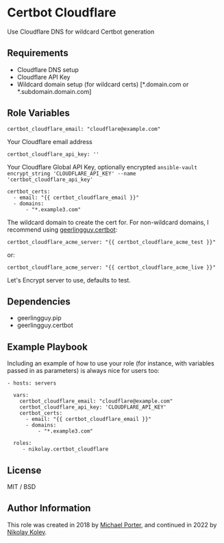 # Certbot Cloudflare

Use Cloudflare DNS for wildcard Certbot generation

## Requirements

- Cloudflare DNS setup
- Cloudflare API Key
- Wildcard domain setup (for wildcard certs) [*.domain.com or *.subdomain.domain.com]

## Role Variables

    certbot_cloudflare_email: "cloudflare@example.com"

Your Cloudflare email address

    certbot_cloudflare_api_key: ''

Your Cloudflare Global API Key, optionally encrypted `ansible-vault encrypt_string 'CLOUDFLARE_API_KEY' --name 'certbot_cloudflare_api_key'`

    certbot_certs:
      - email: "{{ certbot_cloudflare_email }}"
      - domains:
          - "*.example3.com"

The wildcard domain to create the cert for. For non-wildcard domains, I recommend using [geerlingguy.certbot](https://github.com/geerlingguy/ansible-role-certbot):

    certbot_cloudflare_acme_server: "{{ certbot_cloudflare_acme_test }}"

or:

    certbot_cloudflare_acme_server: "{{ certbot_cloudflare_acme_live }}"

Let's Encrypt server to use, defaults to test.

## Dependencies

- geerlingguy.pip
- geerlingguy.certbot

## Example Playbook

Including an example of how to use your role (for instance, with variables passed in as parameters) is always nice for users too:

    - hosts: servers

      vars:
        certbot_cloudflare_email: "cloudflare@example.com"
        certbot_cloudflare_api_key: 'CLOUDFLARE_API_KEY'
        certbot_certs:
          - email: "{{ certbot_cloudflare_email }}"
          - domains:
              - "*.example3.com"

      roles:
         - nikolay.certbot_cloudflare

## License

MIT / BSD

## Author Information

This role was created in 2018 by [Michael Porter](https://www.michaelpporter.com/), and continued in 2022 by [Nikolay Kolev](https://nikolay.com).
